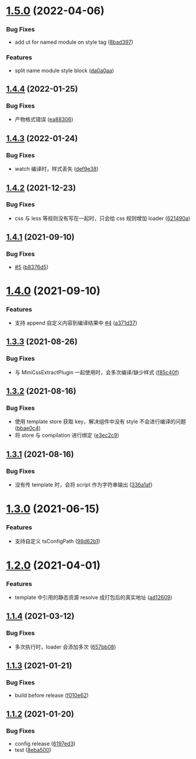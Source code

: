 # [1.5.0](https://github.com/searchfe/san-ssr-plugin/compare/v1.4.4...v1.5.0) (2022-04-06)


### Bug Fixes

* add ut for named module on style tag ([8bad397](https://github.com/searchfe/san-ssr-plugin/commit/8bad397c891e4ddf0016d1ea7fe18383c52e8439))


### Features

* split name module style block ([da0a0aa](https://github.com/searchfe/san-ssr-plugin/commit/da0a0aa6a0d52fc0b9032f5719d489fe372cc074))

## [1.4.4](https://github.com/searchfe/san-ssr-plugin/compare/v1.4.3...v1.4.4) (2022-01-25)


### Bug Fixes

* 产物格式错误 ([ea88306](https://github.com/searchfe/san-ssr-plugin/commit/ea88306d7e0b15c02a1e737030e82606b4f5d4a5))

## [1.4.3](https://github.com/searchfe/san-ssr-plugin/compare/v1.4.2...v1.4.3) (2022-01-24)


### Bug Fixes

* watch 编译时，样式丢失 ([def9e38](https://github.com/searchfe/san-ssr-plugin/commit/def9e38803f3f238640294cd338b4e16d18e9a71))

## [1.4.2](https://github.com/searchfe/san-ssr-plugin/compare/v1.4.1...v1.4.2) (2021-12-23)


### Bug Fixes

* css 与 less 等规则没有写在一起时，只会给 css 规则增加 loader ([621490a](https://github.com/searchfe/san-ssr-plugin/commit/621490a6a423f721f7341861186fa3171a8a3230))

## [1.4.1](https://github.com/searchfe/san-ssr-plugin/compare/v1.4.0...v1.4.1) (2021-09-10)


### Bug Fixes

* [#5](https://github.com/searchfe/san-ssr-plugin/issues/5) ([b8376d5](https://github.com/searchfe/san-ssr-plugin/commit/b8376d5f243280adada1db1cf7c6afb0a25d5bd6))

# [1.4.0](https://github.com/searchfe/san-ssr-plugin/compare/v1.3.3...v1.4.0) (2021-09-10)


### Features

* 支持 append 自定义内容到编译结果中 [#4](https://github.com/searchfe/san-ssr-plugin/issues/4) ([a371d37](https://github.com/searchfe/san-ssr-plugin/commit/a371d3758facdb826c6cdd222fb0c6bdb30c425a))

## [1.3.3](https://github.com/searchfe/san-ssr-plugin/compare/v1.3.2...v1.3.3) (2021-08-26)


### Bug Fixes

* 与 MiniCssExtractPlugin 一起使用时，会多次编译/缺少样式 ([f85c40f](https://github.com/searchfe/san-ssr-plugin/commit/f85c40fa51989549a17febedf91e4d9fa41e24d0))

## [1.3.2](https://github.com/searchfe/san-ssr-plugin/compare/v1.3.1...v1.3.2) (2021-08-16)


### Bug Fixes

* 使用 template store 获取 key，解决组件中没有 style 不会进行编译的问题 ([bbae0c4](https://github.com/searchfe/san-ssr-plugin/commit/bbae0c4641ab5982b3b678ae222bdbfe95f90bf4))
* 将 store 与 compilation 进行绑定 ([e3ec2c9](https://github.com/searchfe/san-ssr-plugin/commit/e3ec2c99ffa5e5fef64a8c7610a6c1657999741b))

## [1.3.1](https://github.com/searchfe/san-ssr-plugin/compare/v1.3.0...v1.3.1) (2021-08-16)


### Bug Fixes

* 没有传 template 时，会将 script 作为字符串输出 ([336a1af](https://github.com/searchfe/san-ssr-plugin/commit/336a1af32f7c34590781eaff7e612fa82716688b))

# [1.3.0](https://github.com/searchfe/san-ssr-plugin/compare/v1.2.0...v1.3.0) (2021-06-15)


### Features

* 支持自定义 tsConfigPath ([98d62b1](https://github.com/searchfe/san-ssr-plugin/commit/98d62b1885bd8c331e23feb2e4c30c9bebed90bc))

# [1.2.0](https://github.com/searchfe/san-ssr-plugin/compare/v1.1.4...v1.2.0) (2021-04-01)


### Features

* template 中引用的静态资源 resolve 成打包后的真实地址 ([ad12609](https://github.com/searchfe/san-ssr-plugin/commit/ad12609e31805a3da090ed49923c3af538a071c7))

## [1.1.4](https://github.com/searchfe/san-ssr-plugin/compare/v1.1.3...v1.1.4) (2021-03-12)


### Bug Fixes

* 多次执行时，loader 会添加多次 ([657bb08](https://github.com/searchfe/san-ssr-plugin/commit/657bb082225b4217d972b8e47c1c56fbbfc84688))

## [1.1.3](https://github.com/searchfe/san-ssr-plugin/compare/v1.1.2...v1.1.3) (2021-01-21)


### Bug Fixes

*  build before release ([f010e62](https://github.com/searchfe/san-ssr-plugin/commit/f010e62ec45401dd3313957bea0c51343d7d163b))

## [1.1.2](https://github.com/searchfe/san-ssr-plugin/compare/v1.1.1...v1.1.2) (2021-01-20)


### Bug Fixes

* config release ([6197ed3](https://github.com/searchfe/san-ssr-plugin/commit/6197ed32e3291b19a14d2cfdb3084ea5551c7896))
* test ([8eba500](https://github.com/searchfe/san-ssr-plugin/commit/8eba500bfca981b3566e14e87f37b5d0a0f187fa))
